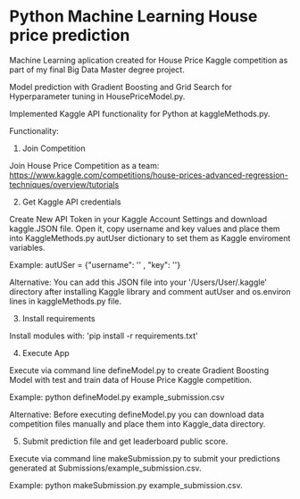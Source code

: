 # Python Machine Learning House price prediction

Machine Learning aplication created for House Price Kaggle competition as part of my final Big Data Master degree project. 

Model prediction with Gradient Boosting and Grid Search for Hyperparameter tuning in HousePriceModel.py.

Implemented Kaggle API functionality for Python at kaggleMethods.py.

Functionality:

1. Join Competition

Join House Price Competition as a team: https://www.kaggle.com/competitions/house-prices-advanced-regression-techniques/overview/tutorials

2. Get Kaggle API credentials 

Create New API Token in your Kaggle Account Settings and download kaggle.JSON file. 
Open it, copy username and key values and place them into KaggleMethods.py autUser dictionary to set them as Kaggle enviroment variables.

Example: autUSer = {"username": '<JSON username>' , "key": '<JSON key>'}

Alternative: You can add this JSON file into your '/Users/User/.kaggle' directory after installing Kaggle library and comment autUser and os.environ lines in kaggleMethods.py file.

3. Install requirements

Install modules with: 'pip install -r requirements.txt'

4. Execute App

Execute via command line defineModel.py to create Gradient Boosting Model with test and train data of House Price Kaggle competition.

Example: python defineModel.py example_submission.csv

Alternative: Before executing defineModel.py you can download data competition files manually and place them into Kaggle_data directory.

5. Submit prediction file and get leaderboard public score.

Execute via command line makeSubmission.py to submit your predictions generated at Submissions/example_submission.csv.

Example: python makeSubmission.py example_submission.csv. 
